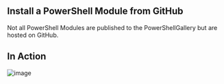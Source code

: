 Install a PowerShell Module from GitHub
-

Not all PowerShell Modules are published to the PowerShellGallery but are hosted on GitHub.

## In Action
![image](https://github.com/dfinke/InstallModuleFromGitHub/blob/master/media/InstallFromGitHub.gif?raw=true)